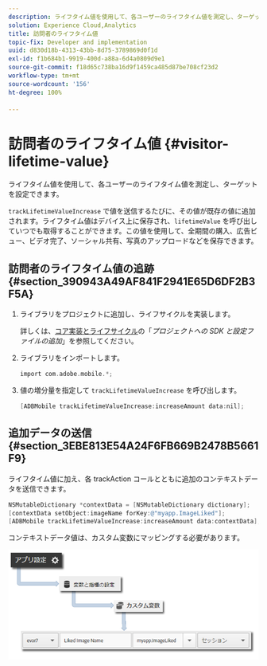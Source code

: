 ```yaml
---
description: ライフタイム値を使用して、各ユーザーのライフタイム値を測定し、ターゲットを設定できます。
solution: Experience Cloud,Analytics
title: 訪問者のライフタイム値
topic-fix: Developer and implementation
uuid: d830d18b-4313-43bb-8d75-3789869d0f1d
exl-id: f1b684b1-9919-400d-a88a-6d4a0809d9e1
source-git-commit: f18d65c738ba16d9f1459ca485d87be708cf23d2
workflow-type: tm+mt
source-wordcount: '156'
ht-degree: 100%

---
```


# 訪問者のライフタイム値 {#visitor-lifetime-value}

ライフタイム値を使用して、各ユーザーのライフタイム値を測定し、ターゲットを設定できます。

`trackLifetimeValueIncrease` で値を送信するたびに、その値が既存の値に追加されます。ライフタイム値はデバイス上に保存され、`lifetimeValue` を呼び出していつでも取得することができます。この値を使用して、全期間の購入、広告ビュー、ビデオ完了、ソーシャル共有、写真のアップロードなどを保存できます。

## 訪問者のライフタイム値の追跡 {#section_390943A49AF841F2941E65D6DF2B3F5A}

1. ライブラリをプロジェクトに追加し、ライフサイクルを実装します。

   詳しくは、[コア実装とライフサイクル](/help/ios/getting-started/dev-qs.md)の「*プロジェクトへの SDK と設定ファイルの追加*」を参照してください。
1. ライブラリをインポートします。

   ```objective-c
   import com.adobe.mobile.*;
   ```

1. 値の増分量を指定して `trackLifetimeValueIncrease` を呼び出します。

   ```objective-c
   [ADBMobile trackLifetimeValueIncrease:increaseAmount data:nil];
   ```

## 追加データの送信 {#section_3EBE813E54A24F6FB669B2478B5661F9}

ライフタイム値に加え、各 trackAction コールとともに追加のコンテキストデータを送信できます。

```objective-c
NSMutableDictionary *contextData = [NSMutableDictionary dictionary]; 
[contextData setObject:imageName forKey:@"myapp.ImageLiked"]; 
[ADBMobile trackLifetimeValueIncrease:increaseAmount data:contextData];
```

コンテキストデータ値は、カスタム変数にマッピングする必要があります。

![](assets/map-variable-context-ltv.png)
